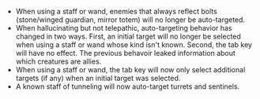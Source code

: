- When using a staff or wand, enemies that always reflect bolts (stone/winged guardian, mirror totem) will no longer be auto-targeted.
- When hallucinating but not telepathic, auto-targeting behavior has changed in two ways. First, an initial target will no longer be selected when using a staff or wand whose kind isn't known. Second, the tab key will have no effect. The previous behavoir leaked information about which creatures are allies.
 - When using a staff or wand, the tab key will now only select additional targets (if any) when an initial target was selected.
 - A known staff of tunneling will now auto-target turrets and sentinels.